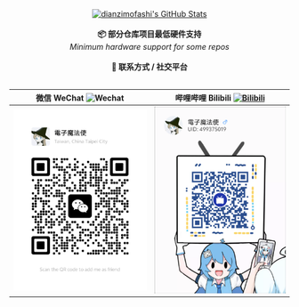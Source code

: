 
<div align="center">
  <a href="https://github.com/dianzimofashi">
    <img src="https://github-readme-stats.zohan.tech/api?username=dianzimofashi&show_icons=true&hide=contribs,prs&include_all_commits=true&bg_color=30,fcb590,e46454&title_color=fff&text_color=fff&icon_color=fff" alt="dianzimofashi's GitHub Stats" />
  </a>
</div>

<br/>

<div align="center">
  <strong>📦 部分仓库项目最低硬件支持</strong><br/>
  <em>Minimum hardware support for some repos</em>
</div>

<br/>

<div align="center">
  <strong>🔗 联系方式 / 社交平台</strong>
</div>

<br/>

<div align="center">

| 微信 WeChat ![Wechat](https://img.shields.io/badge/WeChat-7BB32E?logo=wechat&logoColor=white) | 哔哩哔哩 Bilibili [![Bilibili](https://img.shields.io/badge/Bilibili-00A1D6?logo=bilibili&logoColor=white)](https://space.bilibili.com/499375019?spm_id_from=333.337.0.0)|
|:----:|:----:|
|<img src="https://github.com/dianzimofashi/dianzimofashi/blob/main/resx/WeChat_leave_a_message.png" width="300"/> |<img src="https://github.com/dianzimofashi/dianzimofashi/blob/main/resx/Bilibili_channel.png" width="300"/> |

</div>





